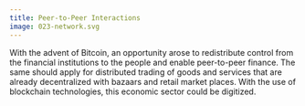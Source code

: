 ```yaml
---
title: Peer-to-Peer Interactions
image: 023-network.svg
---
```


With the advent of Bitcoin, an opportunity arose to redistribute control from
the financial institutions to the people and enable peer-to-peer finance. The
same should apply for distributed trading of goods and services that are
already decentralized with bazaars and retail market places. With the use of
blockchain technologies, this economic sector could be digitized.
